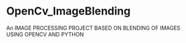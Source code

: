 # OpenCv_ImageBlending
An IMAGE PROCESSING PROJECT BASED ON BLENDING OF IMAGES USING OPENCV AND PYTHON 
